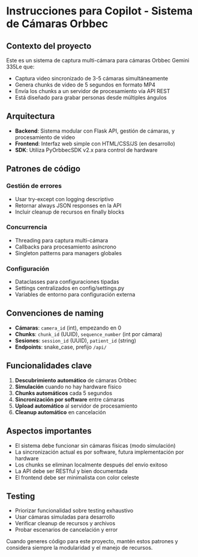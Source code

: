 <!-- Use this file to provide workspace-specific custom instructions to Copilot. For more details, visit https://code.visualstudio.com/docs/copilot/copilot-customization#_use-a-githubcopilotinstructionsmd-file -->

# Instrucciones para Copilot - Sistema de Cámaras Orbbec

## Contexto del proyecto

Este es un sistema de captura multi-cámara para cámaras Orbbec Gemini 335Le que:
- Captura video sincronizado de 3-5 cámaras simultáneamente
- Genera chunks de video de 5 segundos en formato MP4
- Envía los chunks a un servidor de procesamiento vía API REST
- Está diseñado para grabar personas desde múltiples ángulos

## Arquitectura

- **Backend**: Sistema modular con Flask API, gestión de cámaras, y procesamiento de video
- **Frontend**: Interfaz web simple con HTML/CSS/JS (en desarrollo)
- **SDK**: Utiliza PyOrbbecSDK v2.x para control de hardware

## Patrones de código

### Gestión de errores
- Usar try-except con logging descriptivo
- Retornar always JSON responses en la API
- Incluir cleanup de recursos en finally blocks

### Concurrencia
- Threading para captura multi-cámara
- Callbacks para procesamiento asíncrono
- Singleton patterns para managers globales

### Configuración
- Dataclasses para configuraciones tipadas
- Settings centralizados en config/settings.py
- Variables de entorno para configuración externa

## Convenciones de naming

- **Cámaras**: `camera_id` (int), empezando en 0
- **Chunks**: `chunk_id` (UUID), `sequence_number` (int por cámara)
- **Sesiones**: `session_id` (UUID), `patient_id` (string)
- **Endpoints**: snake_case, prefijo `/api/`

## Funcionalidades clave

1. **Descubrimiento automático** de cámaras Orbbec
2. **Simulación** cuando no hay hardware físico
3. **Chunks automáticos** cada 5 segundos
4. **Sincronización por software** entre cámaras
5. **Upload automático** al servidor de procesamiento
6. **Cleanup automático** en cancelación

## Aspectos importantes

- El sistema debe funcionar sin cámaras físicas (modo simulación)
- La sincronización actual es por software, futura implementación por hardware
- Los chunks se eliminan localmente después del envío exitoso
- La API debe ser RESTful y bien documentada
- El frontend debe ser minimalista con color celeste

## Testing

- Priorizar funcionalidad sobre testing exhaustivo
- Usar cámaras simuladas para desarrollo
- Verificar cleanup de recursos y archivos
- Probar escenarios de cancelación y error

Cuando generes código para este proyecto, mantén estos patrones y considera siempre la modularidad y el manejo de recursos.
